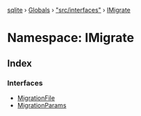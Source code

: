 [sqlite](../README.md) › [Globals](../globals.md) › ["src/interfaces"](_src_interfaces_.md) › [IMigrate](_src_interfaces_.imigrate.md)

# Namespace: IMigrate

## Index

### Interfaces

* [MigrationFile](../interfaces/_src_interfaces_.imigrate.migrationfile.md)
* [MigrationParams](../interfaces/_src_interfaces_.imigrate.migrationparams.md)
